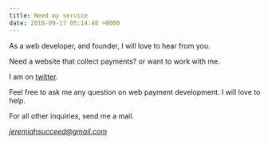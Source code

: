 ```yaml
---
title: Need my service
date: 2018-09-17 05:14:48 +0000
---
```


As a web developer, and founder, I will love to hear from you.

Need a website that collect payments? or want to work with me. 

I am on <a href="https://twitter.com/ijsucceed">twitter</a>.

Feel free to ask me any question on web payment development. I will love to help.

For all other inquiries, send me a mail.

*jeremiahsucceed@gmail.com*

